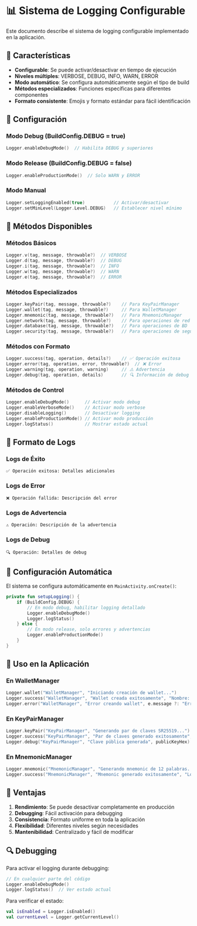# 📊 Sistema de Logging Configurable

Este documento describe el sistema de logging configurable implementado en la aplicación.

## 🎯 Características

- **Configurable**: Se puede activar/desactivar en tiempo de ejecución
- **Niveles múltiples**: VERBOSE, DEBUG, INFO, WARN, ERROR
- **Modo automático**: Se configura automáticamente según el tipo de build
- **Métodos especializados**: Funciones específicas para diferentes componentes
- **Formato consistente**: Emojis y formato estándar para fácil identificación

## 🔧 Configuración

### Modo Debug (BuildConfig.DEBUG = true)
```kotlin
Logger.enableDebugMode()  // Habilita DEBUG y superiores
```

### Modo Release (BuildConfig.DEBUG = false)
```kotlin
Logger.enableProductionMode()  // Solo WARN y ERROR
```

### Modo Manual
```kotlin
Logger.setLoggingEnabled(true)           // Activar/desactivar
Logger.setMinLevel(Logger.Level.DEBUG)   // Establecer nivel mínimo
```

## 📝 Métodos Disponibles

### Métodos Básicos
```kotlin
Logger.v(tag, message, throwable?)  // VERBOSE
Logger.d(tag, message, throwable?)  // DEBUG
Logger.i(tag, message, throwable?)  // INFO
Logger.w(tag, message, throwable?)  // WARN
Logger.e(tag, message, throwable?)  // ERROR
```

### Métodos Especializados
```kotlin
Logger.keyPair(tag, message, throwable?)    // Para KeyPairManager
Logger.wallet(tag, message, throwable?)     // Para WalletManager
Logger.mnemonic(tag, message, throwable?)   // Para MnemonicManager
Logger.network(tag, message, throwable?)    // Para operaciones de red
Logger.database(tag, message, throwable?)   // Para operaciones de BD
Logger.security(tag, message, throwable?)   // Para operaciones de seguridad
```

### Métodos con Formato
```kotlin
Logger.success(tag, operation, details?)    // ✅ Operación exitosa
Logger.error(tag, operation, error, throwable?)  // ❌ Error
Logger.warning(tag, operation, warning)     // ⚠️ Advertencia
Logger.debug(tag, operation, details)       // 🔍 Información de debug
```

### Métodos de Control
```kotlin
Logger.enableDebugMode()      // Activar modo debug
Logger.enableVerboseMode()    // Activar modo verbose
Logger.disableLogging()       // Desactivar logging
Logger.enableProductionMode() // Activar modo producción
Logger.logStatus()            // Mostrar estado actual
```

## 🎨 Formato de Logs

### Logs de Éxito
```
✅ Operación exitosa: Detalles adicionales
```

### Logs de Error
```
❌ Operación fallida: Descripción del error
```

### Logs de Advertencia
```
⚠️ Operación: Descripción de la advertencia
```

### Logs de Debug
```
🔍 Operación: Detalles de debug
```

## 🔄 Configuración Automática

El sistema se configura automáticamente en `MainActivity.onCreate()`:

```kotlin
private fun setupLogging() {
    if (BuildConfig.DEBUG) {
        // En modo debug, habilitar logging detallado
        Logger.enableDebugMode()
        Logger.logStatus()
    } else {
        // En modo release, solo errores y advertencias
        Logger.enableProductionMode()
    }
}
```

## 📱 Uso en la Aplicación

### En WalletManager
```kotlin
Logger.wallet("WalletManager", "Iniciando creación de wallet...")
Logger.success("WalletManager", "Wallet creada exitosamente", "Nombre: ${wallet.name}")
Logger.error("WalletManager", "Error creando wallet", e.message ?: "Error desconocido", e)
```

### En KeyPairManager
```kotlin
Logger.keyPair("KeyPairManager", "Generando par de claves SR25519...")
Logger.success("KeyPairManager", "Par de claves generado exitosamente", "Algoritmo: SR25519")
Logger.debug("KeyPairManager", "Clave pública generada", publicKeyHex)
```

### En MnemonicManager
```kotlin
Logger.mnemonic("MnemonicManager", "Generando mnemonic de 12 palabras...")
Logger.success("MnemonicManager", "Mnemonic generado exitosamente", "Longitud: ${words.size}")
```

## 🚀 Ventajas

1. **Rendimiento**: Se puede desactivar completamente en producción
2. **Debugging**: Fácil activación para debugging
3. **Consistencia**: Formato uniforme en toda la aplicación
4. **Flexibilidad**: Diferentes niveles según necesidades
5. **Mantenibilidad**: Centralizado y fácil de modificar

## 🔍 Debugging

Para activar el logging durante debugging:

```kotlin
// En cualquier parte del código
Logger.enableDebugMode()
Logger.logStatus()  // Ver estado actual
```

Para verificar el estado:
```kotlin
val isEnabled = Logger.isEnabled()
val currentLevel = Logger.getCurrentLevel()
```


